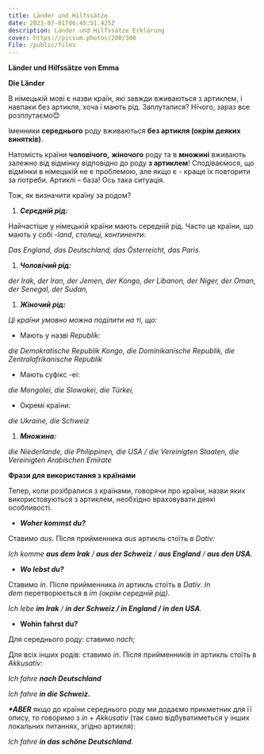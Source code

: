 ```yaml
---
title: Länder und Hilfssätze
date: 2023-07-01T06:45:51.425Z
description: Länder und Hilfssätze Erklärung
cover: https://picsum.photos/200/300
File: /public/files
---
```

**Länder und Hilfssätze von Emma**

**Die Länder**

В німецькій мові є назви країн, які завжди вживаються з артиклем, і навпаки без артикля, хоча і мають рід. Заплуталися? Нічого, зараз все розплутаємо😊

Іменники **середнього** роду вживаються **без артикля (окрім деяких винятків)**. 

Натомість країни **чоловічого,** **жіночого** роду та  в **множині** вживають залежно від відмінку відповідно до роду **з артиклем**! Сподіваємося, що відмінки в німецькій не є проблемою, але якщо є - краще їх повторити за потреби. Артиклі – база! Ось така ситуація.

Тож, як визначити країну за родом?

1. ***Середній рід:***

Найчастіше у німецькій країни мають середній рід. Часто це країни, що мають у собі *-land*, *столиці, континенти*:

*Das England, das Deutschland, das Österreicht, das Paris.*

1. ***Чоловічий рід:***

*der Irak, der Iran, der Jemen, der Kongo, der Libanon, der Niger, der Oman, der Senegal, der Sudan,*

1. ***Жіночий рід:***

*Ці країни умовно можна поділити на ті, що:*

- Мають у назві *Republik:*

*die Demokratische Republik Kongo, die Dominikanische Republik, die Zentralafrikanische Republik*

- Мають суфікс -ei:

*die Mongolei, die Slowakei, die Türkei,* 

- Окремі країни:

*die Ukraine, die Schweiz*

1. ***Множина:***

*die Niederlande, die Philippinen, die USA / die Vereinigten Staaten, die Vereinigten Arabischen Emirate*

**Фрази для використання з країнами**

Тепер, коли розібралися з країнами, говорячи про країни, назви яких використовуються з артиклем, необхідно враховувати деякі особливості.  

- ***Woher kommst du?***

Ставимо *aus.* Після прийменника *aus* артикль стоїть в *Dativ:*

*Ich komme **aus dem Irak** / **aus der Schweiz** / **aus England** / **aus den USA**.*

- ***Wo lebst du?***

Ставимо *in*. Після прийменника *in* артикль стоїть в *Dativ*. *In dem* перетворюється в *im (окрім середній рід)*.

*Ich lebe **im Irak** / **in der Schweiz / in England  /** **in den USA**.*

- **Wohin fahrst du?**

Для середнього роду: ставимо *nach*;

Для всіх інших родів: ставимо *in*. Після прийменників *in* артикль стоїть в  *Akkusativ*:

*Ich fahre **nach Deutschland***

*Ich fahre **in die Schweiz.***

***\*ABER*** якщо до країни середнього роду ми додаємо прикметник для її опису, то говоримо з *in + Akkusativ* (так само відбуватиметься у інших локальних питаннях, згідно артикля):

*Ich fahre **in das schöne Deutschland**.*



